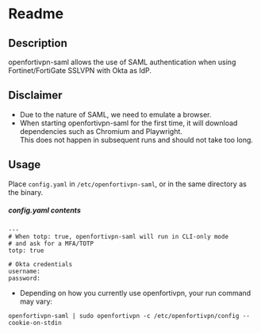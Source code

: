 # Readme
## Description
openfortivpn-saml allows the use of SAML authentication when using Fortinet/FortiGate SSLVPN with Okta as IdP.
## Disclaimer
- Due to the nature of SAML, we need to emulate a browser.
- When starting openfortivpn-saml for the first time, it will download dependencies such as Chromium and Playwright.  
This does not happen in subsequent runs and should not take too long.
## Usage
Place `config.yaml` in `/etc/openfortivpn-saml`, or in the same directory as the binary.
##### config.yaml contents
```
---
# When totp: true, openfortivpn-saml will run in CLI-only mode
# and ask for a MFA/TOTP
totp: true

# Okta credentials
username:
password:
```
- Depending on how you currently use openfortivpn, your run command may vary:  
```
openfortivpn-saml | sudo openfortivpn -c /etc/openfortivpn/config --cookie-on-stdin
```
